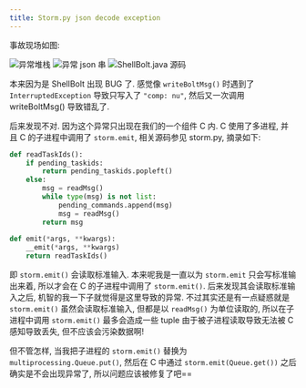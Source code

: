 ```yaml
---
title: Storm.py json decode exception
---
```


事故现场如图:

![异常堆栈][20171208202558]
![异常 json 串][20171208202559]
![ShellBolt.java 源码][20171208202580]

本来因为是 ShellBolt 出现 BUG 了. 感觉像 `writeBoltMsg()` 时遇到了 `InterruptedException` 导致只写入了 `"comp: nu"`, 然后又一次调用 writeBoltMsg() 导致错乱了.


后来发现不对. 因为这个异常只出现在我们的一个组件 C 内. C 使用了多进程, 并且 C 的子进程中调用了 `storm.emit`, 相关源码参见 storm.py, 摘录如下:

```py
def readTaskIds():
    if pending_taskids:
        return pending_taskids.popleft()
    else:
        msg = readMsg()
        while type(msg) is not list:
            pending_commands.append(msg)
            msg = readMsg()
        return msg
        
def emit(*args, **kwargs):
    __emit(*args, **kwargs)
    return readTaskIds()
```

即 `storm.emit()` 会读取标准输入. 本来呢我是一直以为 `storm.emit` 只会写标准输出来着, 所以才会在 C 的子进程中调用了 `storm.emit()`. 后来发现其会读取标准输入之后, 机智的我一下子就觉得是这里导致的异常. 不过其实还是有一点疑惑就是 `storm.emit()` 虽然会读取标准输入, 但都是以 `readMsg()` 为单位读取的, 所以在子进程中调用 `storm.emit()` 最多会造成一些 tuple 由于被子进程读取导致无法被 C 感知导致丢失, 但不应该会污染数据啊!

但不管怎样, 当我把子进程的 `storm.emit()` 替换为 `multiprocessing.Queue.put()`, 然后在 C 中通过 `storm.emit(Queue.get())` 之后确实是不会出现异常了, 所以问题应该被修复了吧==

[20171208202558]: <{{site.url}}/assets/storm.py.1111.jpeg> "异常堆栈"
[20171208202559]: <{{site.url}}/assets/storm.py.2222.jpeg> "异常 json 串"
[20171208202580]: <{{site.url}}/assets/storm.py.3333.jpeg> "ShellBolt.java 源码"


